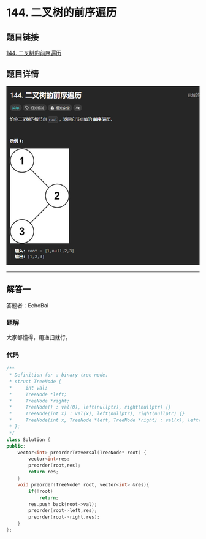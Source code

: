 # 144. 二叉树的前序遍历
## 题目链接  
[144. 二叉树的前序遍历](https://leetcode.cn/problems/binary-tree-preorder-traversal/)
## 题目详情
![题目图片](Img/144.png)

***
## 解答一
答题者：EchoBai

### 题解
大家都懂得，用递归就行。

### 代码
``` cpp
/**
 * Definition for a binary tree node.
 * struct TreeNode {
 *     int val;
 *     TreeNode *left;
 *     TreeNode *right;
 *     TreeNode() : val(0), left(nullptr), right(nullptr) {}
 *     TreeNode(int x) : val(x), left(nullptr), right(nullptr) {}
 *     TreeNode(int x, TreeNode *left, TreeNode *right) : val(x), left(left), right(right) {}
 * };
 */
class Solution {
public:
    vector<int> preorderTraversal(TreeNode* root) {
        vector<int>res;
        preorder(root,res);
        return res;
    }
    void preorder(TreeNode* root, vector<int> &res){
        if(!root)   
            return;
        res.push_back(root->val);
        preorder(root->left,res);
        preorder(root->right,res);
    }
};
```


